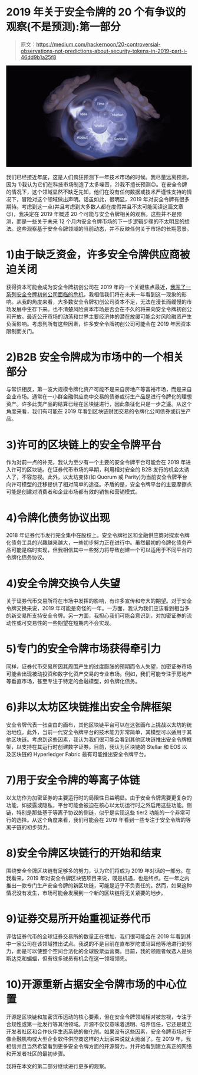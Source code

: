 # 2019 年关于安全令牌的 20 个有争议的观察(不是预测):第一部分

> 原文：<https://medium.com/hackernoon/20-controversial-observations-not-predictions-about-security-tokens-in-2019-part-i-46dd9b1a25f8>

![](img/b1b9e834c5b1bdfa496a44b19ec44d6a.png)

我们已经接近年底，这是人们疯狂预测下一年技术市场的时候。我尽量远离预测，因为 1)我认为它们在科技市场制造了太多噪音，2)我不擅长预测😉。在安全令牌的情况下，这个领域显然不缺乏先知，他们在没有任何数据或技术严谨性支持的情况下，冒险对这个领域做出声明。话虽如此，很明显，2019 年对安全令牌有很多期待。考虑到这一点(并且考虑到大多数人都在度假并且不太可能阅读这篇文章😉)，我决定在 2019 年概述 20 个可能与安全令牌相关的观察。这些并不是预测，而是一些关于未来 12 个月内安全令牌市场的下一步逻辑步骤的不太明显的想法。这些观察基于安全令牌领域的当前动态，并不反映任何关于市场的长期愿景。

# 1)由于缺乏资金，许多安全令牌供应商被迫关闭

获得资本可能会成为安全令牌初创公司在 2019 年的一个关键焦点最近，[我写了一系列安全令牌初创公司面临的危机](https://hackernoon.com/clearing-through-the-hype-the-inevitable-series-a-crunch-facing-security-token-startups-a60dfdae25a8)，我相信我们将在未来一年看到这一现象的影响。从我的角度来看，大多数安全令牌初创公司资本不足，无法在漫长而缓慢的市场发展中生存下来。也不清楚风险资本市场是否会在不久的将来向安全令牌初创公司开放。最近公开市场的动荡和世界主要经济体的潜在放缓可能会对风险融资产生负面影响。考虑到所有这些因素，许多安全令牌初创公司可能会在 2019 年因资本限制而关门。

# 2)B2B 安全令牌成为市场中的一个相关部分

与常识相反，第一波大规模令牌化资产可能不是来自房地产等富裕市场，而是来自企业市场。通常在一小群金融供应商中交易的债券或衍生产品是进行令牌化的理想资产。许多此类产品的结算已经在区块链进行，因此象征化只是一步之遥。从这个角度来看，我们有可能在 2019 年看到区块链财团交易的令牌化公司债券或衍生产品。

# 3)许可的区块链上的安全令牌平台

作为对前一点的补充，我认为至少有一个主要的安全令牌平台可能会在 2019 年进入许可的区块链。在证券代币市场的早期，利用相对安全的 B2B 发行的机会太诱人了，不容忽视。此外，以太坊变体(如 Quorum 或 Parity)为当前安全令牌平台向许可模型的迁移提供了相对简单的途径。矛盾的是，安全令牌平台的主要摩擦点可能是创建对消费者和企业市场都有效的销售和营销模式。

# 4)令牌化债务协议出现

2018 年证券代币发行完全集中在股权上。安全令牌社区和金融供应商对探索令牌化债务工具的兴趣越来越大，一些初步努力正在进行中。虽然最初的令牌化债务产品可能是临时实现，但我相信其中一些努力将导致创建一个可以适用于不同平台的令牌化债务协议。

# 4)安全令牌交换令人失望

关于证券代币交易所将在市场中发挥的影响，有许多宣传和夸大的期望。对于安全令牌交换来说，2019 年可能是奇怪的一年。一方面，我认为我们应该看到相当多的新交易所支持安全令牌。另一方面，我担心我们可能会意识到，对加密证券的流动性或可交易性的一些期望在短期内不会实现。

# 5)专门的安全令牌市场获得牵引力

同样，证券代币交易所因其周围产生的过度膨胀的预期而令人失望，加密证券市场可能会出现被动投资和数字化资产交易的专业市场。例如，我们可能专注于房地产等垂直市场，甚至专注于特定的金融模型，如令牌化债务。

# 6)非以太坊区块链推出安全令牌框架

安全令牌代表一张空白的画布，其他区块链平台可以在这张画布上挑战以太坊的统治地位。此外，当前一代安全令牌平台的技术能力非常简单，其模型可以适用于其他区块链。考虑到这些因素，我认为我们很可能会看到其他区块链推出安全令牌框架，以支持在其运行时创建数字证券。目前，我认为区块链的 Stellar 和 EOS 以及区块链的 Hyperledger Fabric 最有可能推出安全令牌平台。

# 7)用于安全令牌的等离子体链

以太坊作为加密证券的主要运行时的局限性日益明显。由于安全令牌需要更复杂的功能，如披露或隐私，平台可能会被迫在核心以太坊运行时之外启用这些功能。侧链，特别是那些基于等离子协议的侧链，似乎是实现这些 tier2 功能的一个非常可行的选择。从这个角度来看，我们可能会在 2019 年看到一些专注于安全令牌的等离子链的初步努力。

# 8)安全令牌区块链行的开始和结束

围绕安全令牌区块链有足够多的努力，认为它们将成为 2019 年对话的一部分。在我看来，2019 年对安全令牌区块链项目来说，既是机遇，也是终点。在一年之内推出一款专门生产安全令牌的新区块链，可能是近乎不负责任的。然而，如果这种情况没有发生，市场可能会发展到一个新的区块链将无关紧要的地步。

# 9)证券交易所开始重视证券代币

评估证券代币的全球证券交易所的数量正在增加，我们很可能会在 2019 年看到其中一家公司在该领域推出试点。我说的不是目前在直布罗陀或马耳他等地进行的努力，而是可以使整个空间合法化的全球股票运营商。目前，我的领跑者候选人是纳斯达克和蝙蝠，但有很多球员有机会在这一领域领先。

# 10)开源重新占据安全令牌市场的中心位置

开源是区块链和加密货币运动的核心要素，但在安全令牌领域相对被忽视，专注于合规性或第一批发行等其他领域。开源不仅仅意味着透明、培养信任，它还是建立开发者社区和合作伙伴生态系统的催化剂。如果没有这些因素，安全令牌市场对于像金融机构或大型企业软件供应商这样的大玩家来说就太脆弱了。在 2019 年，我相信并且当然希望看到更多安全令牌方面的开源努力，并开始看到建立真正的网络和开发者社区的最初步骤。

我将在本文的第二部分继续进行更多的观察。